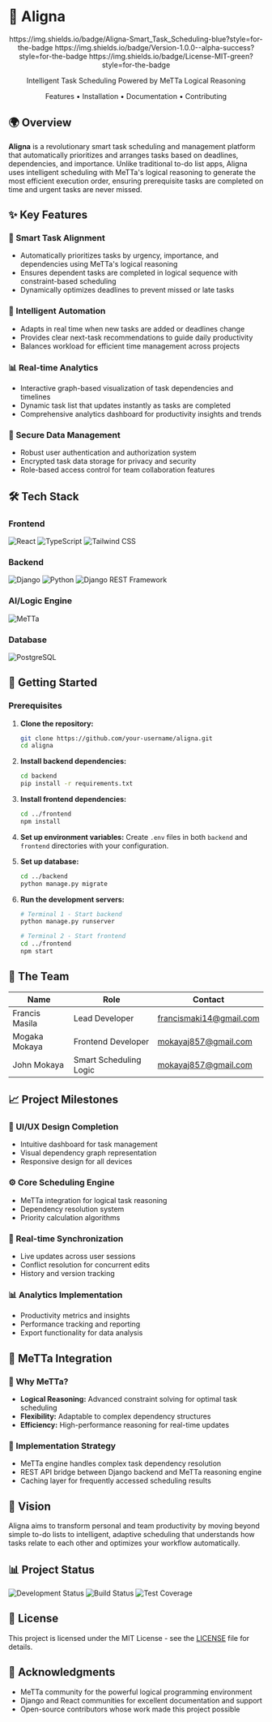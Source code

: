 # 🎯 Aligna
<div align="center">
https://img.shields.io/badge/Aligna-Smart_Task_Scheduling-blue?style=for-the-badge
https://img.shields.io/badge/Version-1.0.0--alpha-success?style=for-the-badge
https://img.shields.io/badge/License-MIT-green?style=for-the-badge

Intelligent Task Scheduling Powered by MeTTa Logical Reasoning

Features • Installation • Documentation • Contributing

</div>

## 🌍 Overview

**Aligna** is a revolutionary smart task scheduling and management platform that automatically prioritizes and arranges tasks based on deadlines, dependencies, and importance. Unlike traditional to-do list apps, Aligna uses intelligent scheduling with MeTTa's logical reasoning to generate the most efficient execution order, ensuring prerequisite tasks are completed on time and urgent tasks are never missed.

## ✨ Key Features

### 🔄 Smart Task Alignment
- Automatically prioritizes tasks by urgency, importance, and dependencies using MeTTa's logical reasoning
- Ensures dependent tasks are completed in logical sequence with constraint-based scheduling
- Dynamically optimizes deadlines to prevent missed or late tasks

### 🤖 Intelligent Automation
- Adapts in real time when new tasks are added or deadlines change
- Provides clear next-task recommendations to guide daily productivity
- Balances workload for efficient time management across projects

### 📊 Real-time Analytics
- Interactive graph-based visualization of task dependencies and timelines
- Dynamic task list that updates instantly as tasks are completed
- Comprehensive analytics dashboard for productivity insights and trends

### 🔐 Secure Data Management
- Robust user authentication and authorization system
- Encrypted task data storage for privacy and security
- Role-based access control for team collaboration features

## 🛠️ Tech Stack

### Frontend
![React](https://img.shields.io/badge/React-20232A?style=for-the-badge&logo=react&logoColor=61DAFB)
![TypeScript](https://img.shields.io/badge/TypeScript-007ACC?style=for-the-badge&logo=typescript&logoColor=white)
![Tailwind CSS](https://img.shields.io/badge/Tailwind_CSS-38B2AC?style=for-the-badge&logo=tailwind-css&logoColor=white)

### Backend
![Django](https://img.shields.io/badge/Django-092E20?style=for-the-badge&logo=django&logoColor=white)
![Python](https://img.shields.io/badge/Python-3776AB?style=for-the-badge&logo=python&logoColor=white)
![Django REST Framework](https://img.shields.io/badge/Django_REST_Framework-990000?style=for-the-badge&logo=django&logoColor=white)

### AI/Logic Engine
![MeTTa](https://img.shields.io/badge/MeTTa-000000?style=for-the-badge&logo=metta&logoColor=white)

### Database
![PostgreSQL](https://img.shields.io/badge/PostgreSQL-316192?style=for-the-badge&logo=postgresql&logoColor=white)

## 🚀 Getting Started

### Prerequisites

1. **Clone the repository:**
   ```bash
   git clone https://github.com/your-username/aligna.git
   cd aligna
   ```

2. **Install backend dependencies:**
   ```bash
   cd backend
   pip install -r requirements.txt
   ```

3. **Install frontend dependencies:**
   ```bash
   cd ../frontend
   npm install
   ```

4. **Set up environment variables:**
   Create `.env` files in both `backend` and `frontend` directories with your configuration.

5. **Set up database:**
   ```bash
   cd ../backend
   python manage.py migrate
   ```

6. **Run the development servers:**
   ```bash
   # Terminal 1 - Start backend
   python manage.py runserver
   
   # Terminal 2 - Start frontend
   cd ../frontend
   npm start
   ```

## 👥 The Team

| Name | Role | Contact |
|------|------|---------|
| Francis Masila | Lead Developer | [francismaki14@gmail.com](mailto:francismaki14@gmail.com) |
| Mogaka Mokaya | Frontend Developer | [mokayaj857@gmail.com](mailto:mokayaj857@gmail.com) |
| John Mokaya | Smart Scheduling Logic | [mokayaj857@gmail.com](mailto:mokayaj857@gmail.com) |

## 📈 Project Milestones

### 🎨 UI/UX Design Completion
- Intuitive dashboard for task management
- Visual dependency graph representation
- Responsive design for all devices

### ⚙️ Core Scheduling Engine
- MeTTa integration for logical task reasoning
- Dependency resolution system
- Priority calculation algorithms

### 🔄 Real-time Synchronization
- Live updates across user sessions
- Conflict resolution for concurrent edits
- History and version tracking

### 📊 Analytics Implementation
- Productivity metrics and insights
- Performance tracking and reporting
- Export functionality for data analysis

## 🧠 MeTTa Integration

### 🚀 Why MeTTa?
- **Logical Reasoning:** Advanced constraint solving for optimal task scheduling
- **Flexibility:** Adaptable to complex dependency structures
- **Efficiency:** High-performance reasoning for real-time updates

### 🔧 Implementation Strategy
- MeTTa engine handles complex task dependency resolution
- REST API bridge between Django backend and MeTTa reasoning engine
- Caching layer for frequently accessed scheduling results

## 🔮 Vision

Aligna aims to transform personal and team productivity by moving beyond simple to-do lists to intelligent, adaptive scheduling that understands how tasks relate to each other and optimizes your workflow automatically.

## 📊 Project Status

![Development Status](https://img.shields.io/badge/Status-Active_Development-orange?style=for-the-badge)
![Build Status](https://img.shields.io/badge/Build-Passing-success?style=for-the-badge)
![Test Coverage](https://img.shields.io/badge/Coverage-70%25-yellow?style=for-the-badge)

## 📝 License

This project is licensed under the MIT License - see the [LICENSE](LICENSE) file for details.

## 🙏 Acknowledgments

- MeTTa community for the powerful logical programming environment
- Django and React communities for excellent documentation and support
- Open-source contributors whose work made this project possible
